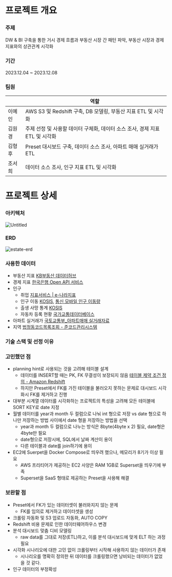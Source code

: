# 프로젝트 개요

### 주제
DW & BI 구축을 통한 거시 경제 흐름과 부동산 시장 간 패턴 파악, 부동산 시장과 경제지표와의 상관관계 시각화
### 기간
2023.12.04 ~ 2023.12.08
### 팀원
|  | 역할                        |
| --- |---------------------------|
| 이예인 | AWS S3 및 Redshift 구축, DB 모델링, 부동산 지표 ETL 및 시각화|
| 김원경 | 주제 선정 및 사용할 데이터 구체화, 데이터 소스 조사, 경제 지표 ETL 및 시각화|
| 김형후 | Preset 대시보드 구축, 데이터 소스 조사, 아파트 매매 실거래가 ETL|
| 조서희 | 데이터 소스 조사, 인구 지표 ETL 및 시각화|

# 프로젝트 상세
### 아키텍처
![Untitled](https://github.com/MacroEconomyAndEstate/ETL/assets/39490214/9cdcb4f9-db95-43b1-8d59-75fbbb403a8d)

### ERD
![estate-erd](https://github.com/MacroEconomyAndEstate/ETL/assets/39490214/85cb3410-9552-4aab-a8cf-8a7ba5039626)

### 사용한 데이터
- 부동산 지표
  [KB부동산 데이터허브](https://data.kbland.kr/)
- 경제 지표
  [한국은행 Open API 서비스](https://ecos.bok.or.kr/api/#/DevGuide/StatisticalCodeSearch)
- 인구 
  - 취업
    [지표서비스 | e-나라지표](https://www.index.go.kr/unity/potal/main/EachDtlPageDetail.do?idx_cd=1063)
  - 인구 이동 [KOSIS](https://kosis.kr/statHtml/statHtml.do?orgId=101&tblId=DT_1B26001_A01&conn_path=I2), 
[통신 모바일 인구 이동량](http://bigdata.kostat.go.kr/foresight/mobMoventSido.do?isBigmain=y)
  - 출생 사망 통계 [KOSIS](https://kosis.kr/statHtml/statHtml.do?orgId=101&tblId=DT_1B8000G)
  - 자동차 등록 현황 [국가교통데이터베이스](https://www.ktdb.go.kr/www/selectTrnsportTreeView.do?key=32)
- 아파트 실거래가 [국토교통부_아파트매매 실거래자료](https://www.data.go.kr/data/15058747/openapi.do)
- 지역 [법정동코드목록조회 - 준코드관리시스템](https://www.code.go.kr/stdcode/regCodeL.do)
### 기술 스택 및 선정 이유
### 고민했던 점
- planning hint로 사용되는 것을 고려해 테이블 설계
    - 데이터를 INSERT할 때는 PK, FK 무결성이 보장되지 않음
      [테이블 제약 조건 정의 - Amazon Redshift](https://docs.aws.amazon.com/ko_kr/redshift/latest/dg/t_Defining_constraints.html)
    - 하지만 Preset에서 FK를 가진 테이블을 불러오지 못하는 문제로 대시보드 시각화시 FK를 제거하고 진행
- 대부분 시계열 데이터를 시각화하는 프로젝트의 특성을 고려해 모든 테이블에 SORT KEY로 date 지정
- 월별 데이터를 year과 month 두 컬럼으로 나눠 int 형으로 저장 vs date 형으로 하나만 저장하는 방법 사이에서 date 형을 저장하는 방법을 선택
    - year과 month 두 컬럼으로 나누는 방식은 8byte(4byte x 2) 필요, date형은 4byte만 필요
    - date형으로 저장시에, SQL에서 날짜 계산이 용이
    - 다른 테이블과 date를 join하기에 용이
- EC2에 Suerpet을 Docker Compose로 띄우려 했으나, 메모리가 8기가 이상 필요
    - AWS 프리티어가 제공하는 EC2 사양은 RAM 1GB로 Superset을 띄우기에 부족
    - Superset을 SaaS 형태로 제공하는 Preset을 사용해 해결
### 보완할 점
- Preset에서 FK가 있는 데이터셋이 불러와지지 않는 문제
    - FK를 임의로 제거하고 데이터셋을 생성
- 크롤링 자동화 및 S3 업로드 자동화, AUTO COPY
- Redshift 비용 문제로 인한 데이터웨어하우스 변경
- 분석 대시보드 맞춤 디비 모델링
    - raw data를 그대로 저장(ETL)하고, 이를 분석 대시보드에 맞게 ELT 하는 과정 필요
- 시각화 시나리오에 대한 고민 없이 크롤링부터 시작해 사용하지 않는 데이터가 존재
    - 시나리오를 명확히 정의한 뒤 데이터를 크롤링했으면 낭비되는 데이터가 없었을 것 같다.
- 인구 데이터의 부정확성
